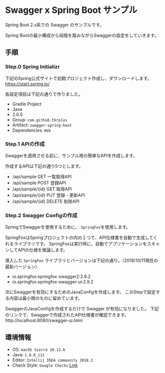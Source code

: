 # Swagger x Spring Boot サンプル

Spring Boot 2.x系での Swagger のサンプルです。

Spring Bootの最小構成から段階を踏みながらSwaggerの設定をしていきます。

## 手順

### Step.0 Spring Initializr

下記のSpring公式サイトで初期プロジェクト作成し、ダウンロードします。
https://start.spring.io/

各設定項目は下記の通りで作りました。

- Gradle Project
- Java
- 2.0.5
- Group: `com.github.tkrplus`
- Artifact: `swagger-spring-boot`
- Dependencies: `Web`

### Step.1 APIの作成

Swaggerを適用させる前に、サンプル用の簡単なAPIを作成します。

作成するAPIは下記の通り5つとします。

- /api/sample GET 一覧取得API
- /api/sample POST 登録API
- /api/sample/{id} GET 取得API
- /api/sample/{id} PUT 登録・更新API
- /api/sample/{id} DELETE 削除API

### Step.2 Swagger Configの作成

SpringでSwaggerを使用するために、 `SpringFox`を使用します。

SpringFoxはSpringプロジェクトの内の１つで、API仕様書を自動で生成してくれるライブラリです。
SpringFoxは実行時に、自動でアプリケーションをスキャンしてAPIの仕様を推論します。

導入した `SpringFox` ライブラリとバージョンは下記の通り。（2018/10/11現在の最新バージョン）

- io.springfox:springfox-swagger2:2.9.2
- io.springfox:springfox-swagger-ui:2.9.2

次にSwaggerを有効にするためのJavaConfigを作成します。
このStepで設定する内容は最小限のものに留めています。

SwaggerのJavaConfigを作成するだけで Swagger が有効になりました。
下記のリンクで、Swaggerで作成されたAPI仕様書が確認できます。
http://localhost:8080/swagger-ui.html


## 環境情報

- OS: `macOS Sierra 10.12.6`
- Java: `1.8.0_111`
- Editor: `Intellij IDEA community 2018.2`
- Check Style: `Google Checks` [Link](https://github.com/checkstyle/checkstyle/blob/master/src/main/resources/google_checks.xml)

